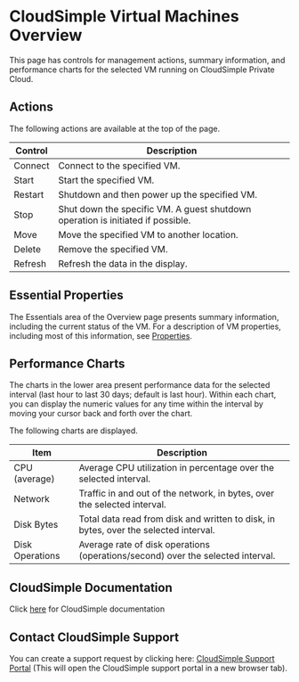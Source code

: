 # CloudSimple Virtual Machines Overview

This page has controls for management actions, summary information, and performance charts for the selected VM running on CloudSimple Private Cloud.


## Actions
The following actions are available at the top of the page.

| **Control** | **Description** |
| ------------ | ------------- |  
| Connect | Connect to the specified VM.  | 
| Start | Start the specified VM.  | 
| Restart | Shutdown and then power up the specified VM.  | 
| Stop | Shut down the specific VM.  A guest shutdown operation is initiated if possible.  | 
| Move | Move the specified VM to another location.  | 
| Delete | Remove the specified VM.  | 
| Refresh | Refresh the data in the display.  | 

## Essential Properties

The Essentials area of the Overview page presents summary information, including the current status of the VM. For a description of VM properties, including most of this information, see [Properties](https://docs.cloudsimple.com/azureportal/azureproperties/).

## Performance Charts
The charts in the lower area present performance data for the selected interval (last hour to last 30 days; default is last hour). Within each chart, you can display the numeric values for any time within the interval by moving your cursor back and forth over the chart.
 
The following charts are displayed. 

| **Item** | **Description** |
| ------------ | ------------- | 
| CPU (average) | Average CPU utilization in percentage over the selected interval.   | 
| Network | Traffic in and out of the network, in bytes, over the selected interval.  | 
| Disk Bytes | Total data read from disk and written to disk, in bytes, over the selected interval.  | 
| Disk Operations | Average rate of disk operations (operations/second) over the selected interval. |

## CloudSimple Documentation

Click [here](https://docs.cloudsimple.com) for CloudSimple documentation

## Contact CloudSimple Support

You can create a support request by clicking here: [CloudSimple Support Portal](https://support.cloudsimple.com) (This will open the CloudSimple support portal in a new browser tab).